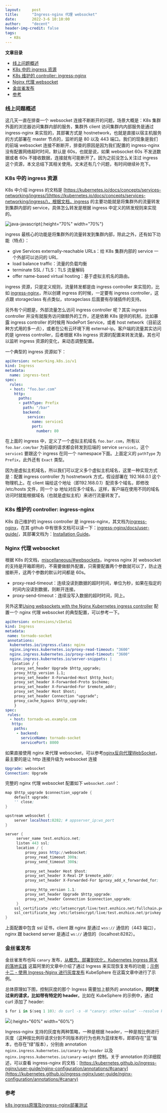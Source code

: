 ```yaml
---
layout:     post
title:      "Ingress-nginx 代理 websocket"
date:       2022-3-6 10:10:00
author:     "decent"
header-img-credit: false
tags:
  - K8s
---
```


**文章目录**
- [线上问题概述](#线上问题概述)
- [K8s 中的 ingress 资源](#k8s-中的-ingress-资源)
- [K8s 维护的 controller: ingress-nginx](#k8s-维护的-controller-ingress-nginx)
- [Nginx 代理 websocket](#nginx-代理-websocket)
- [金丝雀发布](#金丝雀发布)
- [参考](#参考)

### 线上问题概述
这几天一直在排查一个 websocket 连接不断断开的问题，场景大概是：K8s 集群外面的浏览器访问集群内部的服务，集群外 client 访问集群内内部服务是通过 ingress-nginx 来实现的，其部署方式是 hostnetwork，也就是直接以宿主机服务的方式部署在 master 节点的，监听的是 80 以及 443 端口。我们的现象是我们的前端 websocket 连接不断断开，排查的原因是因为我们配置的 ingress-nginx 没有配置网络超时时间，默认是 60s，也就是说，如果 websocket 60s 不发送数据或者 60s 不接收数据，连接就有可能断开了。因为之前没怎么关注过 ingress 这个资源，本文总结下其相关使用。文末还有几个问题，有时间继续补充下。

### K8s 中的 ingress 资源
K8s 中介绍 ingress 的文档是 [https://kubernetes.io/docs/concepts/services-networking/ingress/](https://kubernetes.io/docs/concepts/services-networking/ingress/)，根据文档，ingress 的主要功能就是将集群外的流量转发到集群内部的 service，具体怎么转发是根据 ingress 中定义的转发规则来实现的。

![java-javascript](/img/in-post/all-in-one/2022-03-06-11-08-06.png){:height="70%" width="70%"}

ingress 最核心的功能是将集群外的流量转发到集群内部，除此之外，还有如下功能（特点）：
* give Services externally-reachable URLs：给 K8s 集群内部的 service 一个外部可以访问的 URL.
* load balance traffic：流量的负载均衡
* terminate SSL / TLS：TLS 流量解码
* offer name-based virtual hosting：基于虚拟主机名的路由。

ingress 资源，只是定义规则，流量转发都是由 ingress controller 来实现的，比如 [ingress-nginx](https://kubernetes.github.io/ingress-nginx/)，所以创建 ingress 的时候，一定要有 ingress controller，这点跟 storageclass 有点类似，storageclass 后面要有存储插件的支持。

另外有个问题是，外部流量怎么访问 ingress controller 呢？其实 ingress controller 并没有就服务访问做额外的工作，还是依赖 K8s 提供的机制，比如暴露 ingress controller 的时候用 NodePort Service，或者 host network（目前这种方式用的多一点），或者在公有云环境下用 external-ip。客户端的流量其实访问的是 ignress controller，后者根据 K8s ingress 资源的配置来转发流量。其也可以监听 ingress 资源的变化，来动态调整配置。 

一个典型的 ingress 资源如下：
```yaml
apiVersion: networking.k8s.io/v1
kind: Ingress
metadata:
  name: ingress-test
spec:
  rules:
  - host: "foo.bar.com"
    http:
      paths:
      - pathType: Prefix
        path: "/bar"
        backend:
          service:
            name: service1
            port:
              number: 80
```
在上面的 ingress 中，定义了一个虚拟主机域名 `foo.bar.com`，所有以 `foo.bar.com/bar` 为前缀的请求都会转发到后端的 service `service1`，这个 `service1` 要跟这个 ingress 在同一个 namespace下面。上面定义的 `pathType` 为 `Prefix`，此外还有 `Exact` 类型。

因为是虚拟主机域名，所以我们可以定义多个虚拟主机域名，这里一种实现方式是：配置 ingress controller 为 hostnetwork 方式，假设部署在 192.168.0.1 这个物理机上。在 client 端给这个地址（即192.168.0.1）配资多个域名，即修改 /etc/hosts 文件，同一个 ip 地址对应多个域名，这样，客户端在使用不同的域名访问时就能根据域名（也就是虚拟主机）来进行流量转发了。

### K8s 维护的 controller: ingress-nginx
K8s 自己维护的 ingress controller 是 ingress-nginx，其文档为[ingress-nginx](https://kubernetes.github.io/ingress-nginx/)，在其 github 中有很多文档可以读一下：[ingress-nginx/docs/user-guide/](https://github.com/kubernetes/ingress-nginx/tree/main/docs/user-guide)，其部署文档为：[Installation Guide](https://github.com/kubernetes/ingress-nginx/blob/main/docs/deploy/index.md)。


### Nginx 代理 websocket
根据 K8s 的文档，[miscellaneous/#websockets](https://kubernetes.github.io/ingress-nginx/user-guide/miscellaneous/#websockets)，ingress nginx 对 websocket 的支持是开箱即用的，不需要做额外配置，只需要配置两个参数就可以了，防止连接断开，这两个参数的默认时间都是 60s。
* proxy-read-timeout：连续没读到数据的超时时间，单位为秒，如果在指定的时间内没读到数据，则断开连接。
* proxy-send-timeout：连续没写入数据的超时时间，同上。

另外这里[Using websockets with the Nginx Kubernetes ingress controller](https://www.civo.com/learn/using-websockets-with-ingress-controller) 配置一个 nginx 代理 websocket 的典型配置，可以参考一下。
```yaml
apiVersion: extensions/v1beta1
kind: Ingress
metadata:
 name: tornado-socket
 annotations:
  kubernetes.io/ingress.class: nginx
  nginx.ingress.kubernetes.io/proxy-read-timeout: "3600"
  nginx.ingress.kubernetes.io/proxy-send-timeout: "3600"
  nginx.ingress.kubernetes.io/server-snippets: |
   location / {
    proxy_set_header Upgrade $http_upgrade;
    proxy_http_version 1.1;
    proxy_set_header X-Forwarded-Host $http_host;
    proxy_set_header X-Forwarded-Proto $scheme;
    proxy_set_header X-Forwarded-For $remote_addr;
    proxy_set_header Host $host;
    proxy_set_header Connection "upgrade";
    proxy_cache_bypass $http_upgrade;
    }
spec:
 rules:
  - host: tornado-ws.example.com
   http:
    paths:
     - backend:
       serviceName: tornado-socket
       servicePort: 8000
```

如果直接使用 nginx 来代理 websocket，可以参考[nginx反向代理WebSocket](https://www.xncoding.com/2018/03/12/fullstack/nginx-websocket.html)，最主要的是让 http 连接升级为 websocket 连接
```s
Upgrade: websocket
Connection: Upgrade
```
完整的 nginx 代理 websocket 配置如下 `websocket.conf`：
```s
map $http_upgrade $connection_upgrade {
    default upgrade;
    '' close;
}

upstream websocket {
    server localhost:8282; # appserver_ip:ws_port
}

server {
     server_name test.enzhico.net;
     listen 443 ssl;
     location / {
         proxy_pass http://websocket;
         proxy_read_timeout 300s;
         proxy_send_timeout 300s;
         
         proxy_set_header Host $host;
         proxy_set_header X-Real-IP $remote_addr;
         proxy_set_header X-Forwarded-For $proxy_add_x_forwarded_for;
         
         proxy_http_version 1.1;
         proxy_set_header Upgrade $http_upgrade;
         proxy_set_header Connection $connection_upgrade;
     }
    ssl_certificate /etc/letsencrypt/live/test.enzhico.net/fullchain.pem;
    ssl_certificate_key /etc/letsencrypt/live/test.enzhico.net/privkey.pem;
}
```
上面配置中包含 ssl 证书，client 跟 nginx 是通过 `wss://` 通信的（443 端口），nginx 跟 backend server 是通过 `ws://` 通信的（localhost:8282）。

### 金丝雀发布
金丝雀发布也叫 `canary` 发布，[从概念、部署到优化，Kubernetes Ingress 网关的落地实践](https://mp.weixin.qq.com/s/SzKrpsKiL60_TIjtuy7BIQ) 这篇阿里的文章中介绍了通过 Ingress 来实现恢复发布的功能；[示例十二 - 使用 Ingress-Nginx 进行灰度发布](https://v2-1.docs.kubesphere.io/docs/zh-CN/quick-start/ingress-canary/) KubeSphere 在这篇文章中进行了示例。

总体原理如下图，控制灰度的那个 Ingress 需要加上额外的 annotation，**同时发过来的请求，比如带有特定的 header**。比如在 KubeSphere 的示例中，通过 curl 添加了 header:
```s
$ for i in $(seq 1 10); do curl -s -H "canary: other-value" --resolve kubesphere.io:30205:192.168.0.88 kubesphere.io:30205 | grep "Hostname"; done
```
![](/img/in-post/all-in-one/2022-04-30-15-16-25.png){:height="60%" width="60%"}

Ingress-nginx 支持的灰度有两种策略，一种是根据 header，一种是按比例进行灰度（这种按比例将请求分到不同版本的行为也称为蓝绿发布，即即存在"蓝"版本，也存在"绿"版本），分别由 annotation `nginx.ingress.kubernetes.io/canary-by-header` 以及 `nginx.ingress.kubernetes.io/canary-weight` 控制。关于 annotation 的详细叙述，可以查看 ingress-nginx 的文档：[https://kubernetes.github.io/ingress-nginx/user-guide/nginx-configuration/annotations/#canary](https://kubernetes.github.io/ingress-nginx/user-guide/nginx-configuration/annotations/#canary)

### 参考
[k8s ingress原理及ingress-nginx部署测试](https://segmentfault.com/a/1190000019908991)